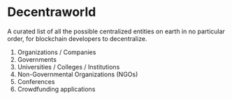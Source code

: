 # Decentraworld
A curated list of all the possible centralized entities on earth in no particular order, for blockchain developers to decentralize. 

1. Organizations / Companies
2. Governments
3. Universities / Colleges / Institutions
4. Non-Governmental Organizations (NGOs)
5. Conferences
6. Crowdfunding applications
